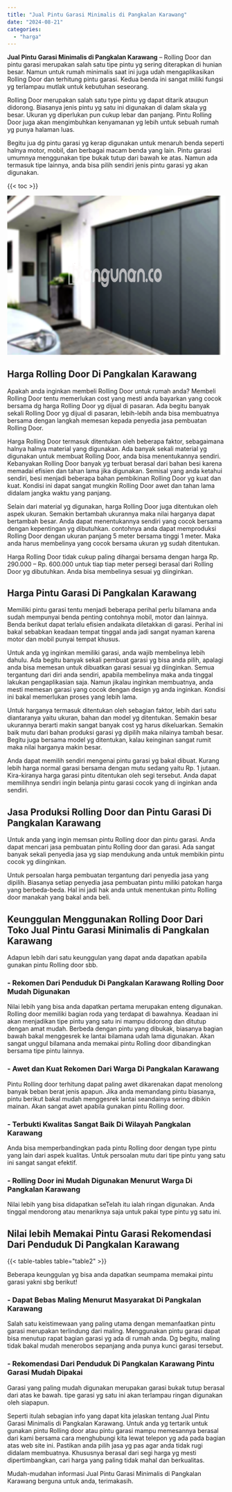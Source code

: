 ```yaml
---
title: "Jual Pintu Garasi Minimalis di Pangkalan Karawang"
date: "2024-08-21"
categories: 
  - "harga"
---
```


**Jual Pintu Garasi Minimalis di Pangkalan Karawang** – Rolling Door dan pintu garasi merupakan salah satu tipe pintu yg sering diterapkan di hunian besar. Namun untuk rumah minimalis saat ini juga udah mengaplikasikan Rolling Door dan terhitung pintu garasi. Kedua benda ini sangat miliki fungsi yg terlampau mutlak untuk kebutuhan seseorang.

Rolling Door merupakan salah satu type pintu yg dapat ditarik ataupun didorong. Biasanya jenis pintu yg satu ini digunakan di dalam skala yg besar. Ukuran yg diperlukan pun cukup lebar dan panjang. Pintu Rolling Door juga akan mengimbuhkan kenyamanan yg lebih untuk sebuah rumah yg punya halaman luas.

Begitu jua dg pintu garasi yg kerap digunakan untuk menaruh benda seperti halnya motor, mobil, dan berbagai macam benda yang lain. Pintu garasi umumnya menggunakan tipe bukak tutup dari bawah ke atas. Namun ada termasuk tipe lainnya, anda bisa pilih sendiri jenis pintu garasi yg akan digunakan.

{{< toc >}}

![Jual Pintu Garasi Minimalis di Pangkalan Karawang](/images/pintu-garasi-57.png)

## Harga Rolling Door Di Pangkalan Karawang

Apakah anda inginkan membeli Rolling Door untuk rumah anda? Membeli Rolling Door tentu memerlukan cost yang mesti anda bayarkan yang cocok bersama dg harga Rolling Door yg dijual di pasaran. Ada begitu banyak sekali Rolling Door yg dijual di pasaran, lebih-lebih anda bisa membuatnya bersama dengan langkah memesan kepada penyedia jasa pembuatan Rolling Door.

Harga Rolling Door termasuk ditentukan oleh beberapa faktor, sebagaimana halnya halnya material yang digunakan. Ada banyak sekali material yg digunakan untuk membuat Rolling Door, anda bisa menentukannya sendiri. Kebanyakan Rolling Door banyak yg terbuat berasal dari bahan besi karena memadai efisien dan tahan lama jika digunakan. Semisal yang anda ketahui sendiri, besi menjadi beberapa bahan pembikinan Rolling Door yg kuat dan kuat. Kondisi ini dapat sangat mungkin Rolling Door awet dan tahan lama didalam jangka waktu yang panjang.

Selain dari material yg digunakan, harga Rolling Door juga ditentukan oleh aspek ukuran. Semakin bertambah ukurannya maka nilai harganya dapat bertambah besar. Anda dapat menentukannya sendiri yang cocok bersama dengan kepentingan yg dibutuhkan. contohnya anda dapat memproduksi Rolling Door dengan ukuran panjang 5 meter bersama tinggi 1 meter. Maka anda harus membelinya yang cocok bersama ukuran yg sudah ditentukan.

Harga Rolling Door tidak cukup paling dihargai bersama dengan harga Rp. 290.000 – Rp. 600.000 untuk tiap tiap meter persegi berasal dari Rolling Door yg dibutuhkan. Anda bisa membelinya sesuai yg diinginkan.

## Harga Pintu Garasi Di Pangkalan Karawang

Memiliki pintu garasi tentu menjadi beberapa perihal perlu bilamana anda sudah mempunyai benda penting contohnya mobil, motor dan lainnya. Benda berikut dapat terlalu efisien andaikata diletakkan di garasi. Perihal ini bakal sebabkan keadaan tempat tinggal anda jadi sangat nyaman karena motor dan mobil punyai tempat khusus.

Untuk anda yg inginkan memiliki garasi, anda wajib membelinya lebih dahulu. Ada begitu banyak sekali pembuat garasi yg bisa anda pilih, apalagi anda bisa memesan untuk dibuatkan garasi sesuai yg diinginkan. Semua tergantung dari diri anda sendiri, apabila membelinya maka anda tinggal lakukan pengaplikasian saja. Namun jikalau inginkan membuatnya, anda mesti memesan garasi yang cocok dengan design yg anda inginkan. Kondisi ini bakal memerlukan proses yang lebih lama.

Untuk harganya termasuk ditentukan oleh sebagian faktor, lebih dari satu diantaranya yaitu ukuran, bahan dan model yg ditentukan. Semakin besar ukurannya berarti makin sangat banyak cost yg harus dikeluarkan. Semakin baik mutu dari bahan produksi garasi yg dipilih maka nilainya tambah besar. Begitu juga bersama model yg ditentukan, kalau keinginan sangat rumit maka nilai harganya makin besar.

Anda dapat memilih sendiri mengenai pintu garasi yg bakal dibuat. Kurang lebih harga normal garasi bersama dengan mutu sedang yaitu Rp. 1 jutaan. Kira-kiranya harga garasi pintu ditentukan oleh segi tersebut. Anda dapat memilihnya sendiri ingin belanja pintu garasi cocok yang di inginkan anda sendiri.

## Jasa Produksi Rolling Door dan Pintu Garasi Di Pangkalan Karawang

Untuk anda yang ingin memsan pintu Rolling door dan pintu garasi. Anda dapat mencari jasa pembuatan pintu Rolling door dan garasi. Ada sangat banyak sekali penyedia jasa yg siap mendukung anda untuk membikin pintu cocok yg diinginkan.

Untuk persoalan harga pembuatan tergantung dari penyedia jasa yang dipilih. Biasanya setiap penyedia jasa pembuatan pintu miliki patokan harga yang berbeda-beda. Hal ini jadi hak anda untuk menentukan pintu Rolling door manakah yang bakal anda beli.

## Keunggulan Menggunakan Rolling Door Dari Toko Jual Pintu Garasi Minimalis di Pangkalan Karawang

Adapun lebih dari satu keunggulan yang dapat anda dapatkan apabila gunakan pintu Rolling door sbb.

### \- Rekomen Dari Penduduk Di Pangkalan Karawang Rolling Door Mudah Digunakan

Nilai lebih yang bisa anda dapatkan pertama merupakan enteng digunakan. Rolling door memiliki bagian roda yang terdapat di bawahnya. Keadaan ini akan menjadikan tipe pintu yang satu ini mampu didorong dan ditutup dengan amat mudah. Berbeda dengan pintu yang dibukak, biasanya bagian bawah bakal menggesrek ke lantai bilamana udah lama digunakan. Akan sangat unggul bilamana anda memakai pintu Rolling door dibandingkan bersama tipe pintu lainnya.

### \- Awet dan Kuat Rekomen Dari Warga Di Pangkalan Karawang

Pintu Rolling door terhitung dapat paling awet dikarenakan dapat menolong banyak beban berat jenis apapun. Jika anda memandang pintu biasanya, pintu berikut bakal mudah menggesrek lantai seandainya sering dibikin mainan. Akan sangat awet apabila gunakan pintu Rolling door.

### \- Terbukti Kwalitas Sangat Baik Di Wilayah Pangkalan Karawang

Anda bisa memperbandingkan pada pintu Rolling door dengan type pintu yang lain dari aspek kualitas. Untuk persoalan mutu dari tipe pintu yang satu ini sangat sangat efektif.

### \- Rolling Door ini Mudah Digunakan Menurut Warga Di Pangkalan Karawang

Nilai lebih yang bisa didapatkan seTelah itu ialah ringan digunakan. Anda tinggal mendorong atau menariknya saja untuk pakai type pintu yg satu ini.

## Nilai lebih Memakai Pintu Garasi Rekomendasi Dari Penduduk Di Pangkalan Karawang

{{< table-tables table="table2" >}}

Beberapa keunggulan yg bisa anda dapatkan seumpama memakai pintu garasi yakni sbg berikut!

### \- Dapat Bebas Maling Menurut Masyarakat Di Pangkalan Karawang

Salah satu keistimewaan yang paling utama dengan memanfaatkan pintu garasi merupakan terlindung dari maling. Menggunakan pintu garasi dapat bisa menutup rapat bagian garasi yg ada di rumah anda. Dg begitu, maling tidak bakal mudah menerobos sepanjang anda punya kunci garasi tersebut.

### \- Rekomendasi Dari Penduduk Di Pangkalan Karawang Pintu Garasi Mudah Dipakai

Garasi yang paling mudah digunakan merupakan garasi bukak tutup berasal dari atas ke bawah. tipe garasi yg satu ini akan terlampau ringan digunakan oleh siapapun.

Seperti itulah sebagian info yang dapat kita jelaskan tentang Jual Pintu Garasi Minimalis di Pangkalan Karawang. Untuk anda yg tertarik untuk gunakan pintu Rolling door atau pintu garasi mampu memesannya berasal dari kami bersama cara menghubungi kita lewat telepon yg ada pada bagian atas web site ini. Pastikan anda pilih jasa yg pas agar anda tidak rugi didalam membuatnya. Khususnya berasal dari segi harga yg mesti dipertimbangkan, cari harga yang paling tidak mahal dan berkualitas.

Mudah-mudahan informasi Jual Pintu Garasi Minimalis di Pangkalan Karawang berguna untuk anda, terimakasih.
